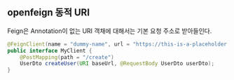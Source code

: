 ## openfeign 동적 URI

Feign은 Annotation이 없는 URI 객채에 대해서는 기본 요청 주소로 받아들인다.
``` java
@FeignClient(name = "dummy-name", url = "https://this-is-a-placeholder.com")
public interface MyClient {
    @PostMapping(path = "/create")
    UserDto createUser(URI baseUrl, @RequestBody UserDto userDto);
}
```

